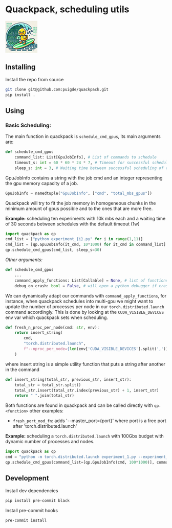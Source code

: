 # Quackpack, scheduling utils
<img src="quackpack.jpg" alt="Alt text" width="100"/>

## Installing
Install the repo from source
```bash
git clone git@github.com:puigde/quackpack.git
pip install .
```

## Using
### Basic Scheduling:
The main function in quackpack is `schedule_cmd_gpus`, its main arguments are:
```python
def schedule_cmd_gpus
    command_list: List[GpuJobInfo], # List of commands to schedule
    timeout_s: int = 60 * 60 * 24 * 7, # Timeout for successful scheduling of commands
    sleep_s: int = 3, # Waiting time between successful scheduling of commands
```
GpuJobInfo contains a string with the job cmd and an integer representing the gpu memory capacity of a job.
```python
GpuJobInfo = namedtuple("GpuJobInfo", ["cmd", "total_mbs_gpus"])
```
Quackpack will try to fit the job memory in homogeneous chunks in the minimum amount of gpus possible and to the ones that are more free.

**Example:** scheduling ten experiments with 10k mbs each and a waiting time of 30 seconds between schedules with the default timeout (1w)
```python
import quackpack as qp
cmd_list = ["python experiment_{i}.py" for i in range(1,11)]
cmd_list = [qp.GpuJobInfo(it_cmd, 10*1000) for it_cmd in command_list]
qp.schedule_cmd_gpus(cmd_list, sleep_s=30)
```

*Other arguments:*
```python
def schedule_cmd_gpus
    ...
    command_apply_functions: List[Callable] = None, # list of functions that get cmd string and an environment dict and return a modified cmd string for launchtime
    debug_on_crash: bool = False, # will open a python debugger if crashed
```
We can dynamically adapt our commands with `command_apply_functions`, for instance, when quackpack schedules into multi-gpu we might want to update the number of processes per node in our `torch.distributed.launch` command accordingly. This is done by looking at the `CUDA_VISIBLE_DEVICES` env var which quackpack sets when scheduling.
```python
def fresh_n_proc_per_node(cmd: str, env):
    return insert_string(
        cmd,
        "torch.distributed.launch",
        f"--nproc_per_node={len(env['CUDA_VISIBLE_DEVICES'].split(','))}",
    )
```
where insert string is a simple utility function that puts a string after another in the command
```python
def insert_string(total_str, previous_str, insert_str):
    total_str = total_str.split()
    total_str.insert(total_str.index(previous_str) + 1, insert_str)
    return " ".join(total_str)
```
Both functions are found in quackpack and can be called directly with `qp.<function>` other examples:
* `fresh_port_mod_fn`: adds '--master_port={port}' where port is a free port after 'torch.distributed.launch'

**Example:** scheduling a `torch.distributed.launch` with 100Gbs budget with dynamic number of processes and nodes.
```python
import quackpack as qp
cmd = "python -m torch.distributed.launch experiment_1.py --experiment_arg_1 arg_1_value --experiment_arg2 arg_2_value"
qp.schedule_cmd_gpus(command_list=[qp.GpuJobInfo(cmd, 100*1000)], command_apply_functions=[qp.fresh_port_mod_fn, qp.fresh_n_proc_per_node])
```

## Development
Install dev dependencies
```bash
pip install pre-commit black
```
Install pre-commit hooks
```bash
pre-commit install
```
